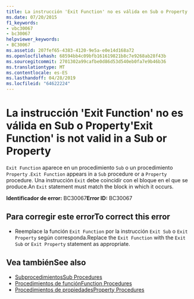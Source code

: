 ```yaml
---
title: La instrucción 'Exit Function' no es válida en Sub o Property
ms.date: 07/20/2015
f1_keywords:
- vbc30067
- bc30067
helpviewer_keywords:
- BC30067
ms.assetid: 207fef65-4383-4120-9e5a-e0e14d168a72
ms.openlocfilehash: 68594bb4c09bfb161619821b8c7e9268ab28f43b
ms.sourcegitcommit: 2701302a99cafbe0d86d53d540eb0fa7e9b46b36
ms.translationtype: MT
ms.contentlocale: es-ES
ms.lasthandoff: 04/28/2019
ms.locfileid: "64622224"
---
```

# <a name="exit-function-is-not-valid-in-a-sub-or-property"></a><span data-ttu-id="bab87-102">La instrucción 'Exit Function' no es válida en Sub o Property</span><span class="sxs-lookup"><span data-stu-id="bab87-102">'Exit Function' is not valid in a Sub or Property</span></span>
<span data-ttu-id="bab87-103">`Exit Function` aparece en un procedimiento `Sub` o un procedimiento `Property` .</span><span class="sxs-lookup"><span data-stu-id="bab87-103">`Exit Function` appears in a `Sub` procedure or a `Property` procedure.</span></span> <span data-ttu-id="bab87-104">Una instrucción `Exit` debe coincidir con el bloque en el que se produce.</span><span class="sxs-lookup"><span data-stu-id="bab87-104">An `Exit` statement must match the block in which it occurs.</span></span>  
  
 <span data-ttu-id="bab87-105">**Identificador de error:** BC30067</span><span class="sxs-lookup"><span data-stu-id="bab87-105">**Error ID:** BC30067</span></span>  
  
## <a name="to-correct-this-error"></a><span data-ttu-id="bab87-106">Para corregir este error</span><span class="sxs-lookup"><span data-stu-id="bab87-106">To correct this error</span></span>  
  
- <span data-ttu-id="bab87-107">Reemplace la función `Exit Function` por la instrucción `Exit Sub` o `Exit Property` según corresponda.</span><span class="sxs-lookup"><span data-stu-id="bab87-107">Replace the `Exit Function` with the `Exit Sub` or `Exit Property` statement as appropriate.</span></span>  
  
## <a name="see-also"></a><span data-ttu-id="bab87-108">Vea también</span><span class="sxs-lookup"><span data-stu-id="bab87-108">See also</span></span>

- [<span data-ttu-id="bab87-109">Subprocedimientos</span><span class="sxs-lookup"><span data-stu-id="bab87-109">Sub Procedures</span></span>](../../visual-basic/programming-guide/language-features/procedures/sub-procedures.md)
- [<span data-ttu-id="bab87-110">Procedimientos de función</span><span class="sxs-lookup"><span data-stu-id="bab87-110">Function Procedures</span></span>](../../visual-basic/programming-guide/language-features/procedures/function-procedures.md)
- [<span data-ttu-id="bab87-111">Procedimientos de propiedades</span><span class="sxs-lookup"><span data-stu-id="bab87-111">Property Procedures</span></span>](../../visual-basic/programming-guide/language-features/procedures/property-procedures.md)
